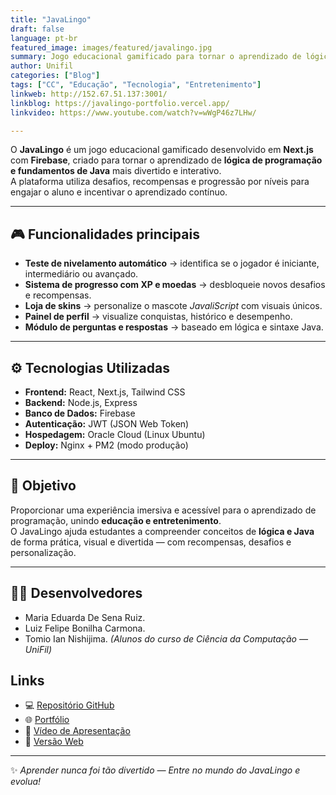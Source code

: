 ```yaml
---
title: "JavaLingo"
draft: false
language: pt-br
featured_image: images/featured/javalingo.jpg  
summary: Jogo educacional gamificado para tornar o aprendizado de lógica de programação e linguagem Java mais envolvente e interativo. Com progresso, níveis e loja de skins."
author: Unifil
categories: ["Blog"]
tags: ["CC", "Educação", "Tecnologia", "Entretenimento"] 
linkweb: http://152.67.51.137:3001/
linkblog: https://javalingo-portfolio.vercel.app/
linkvideo: https://www.youtube.com/watch?v=wWgP46z7LHw/

---
```


O **JavaLingo** é um jogo educacional gamificado desenvolvido em **Next.js** com **Firebase**, criado para tornar o aprendizado de **lógica de programação e fundamentos de Java** mais divertido e interativo.  
A plataforma utiliza desafios, recompensas e progressão por níveis para engajar o aluno e incentivar o aprendizado contínuo.

---

## 🎮 Funcionalidades principais

- **Teste de nivelamento automático** → identifica se o jogador é iniciante, intermediário ou avançado.  
- **Sistema de progresso com XP e moedas** → desbloqueie novos desafios e recompensas.  
- **Loja de skins** → personalize o mascote *JavaliScript* com visuais únicos.  
- **Painel de perfil** → visualize conquistas, histórico e desempenho.  
- **Módulo de perguntas e respostas** → baseado em lógica e sintaxe Java. 

---

## ⚙️ Tecnologias Utilizadas

- **Frontend:** React, Next.js, Tailwind CSS  
- **Backend:** Node.js, Express  
- **Banco de Dados:** Firebase 
- **Autenticação:** JWT (JSON Web Token)  
- **Hospedagem:** Oracle Cloud (Linux Ubuntu)  
- **Deploy:** Nginx + PM2 (modo produção)

---

## 🎯 Objetivo

Proporcionar uma experiência imersiva e acessível para o aprendizado de programação, unindo **educação e entretenimento**.  
O JavaLingo ajuda estudantes a compreender conceitos de **lógica e Java** de forma prática, visual e divertida — com recompensas, desafios e personalização.

---

## 👩‍💻 Desenvolvedores

- Maria Eduarda De Sena Ruiz.
- Luiz Felipe Bonilha Carmona.
- Tomio Ian Nishijima.
*(Alunos do curso de Ciência da Computação — UniFil)*

## Links

- 💻 [Repositório GitHub](https://github.com/adudasena/javalingo-jogo-extensao)  
- 🌐 [Portfólio](https://javalingo-portfolio.vercel.app/)  
- 🎥 [Vídeo de Apresentação](https://www.youtube.com/watch?v=wWgP46z7LHw)  
- 🚀 [Versão Web](http://152.67.51.137:3001/)  

---

✨ *Aprender nunca foi tão divertido — Entre no mundo do JavaLingo e evolua!*
